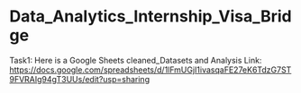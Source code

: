 # Data_Analytics_Internship_Visa_Bridge

Task1: Here is a Google Sheets cleaned_Datasets and Analysis Link: https://docs.google.com/spreadsheets/d/1lFmUGjI1ivasqaFE27eK6TdzG7ST9FVRAIg94gT3UUs/edit?usp=sharing
